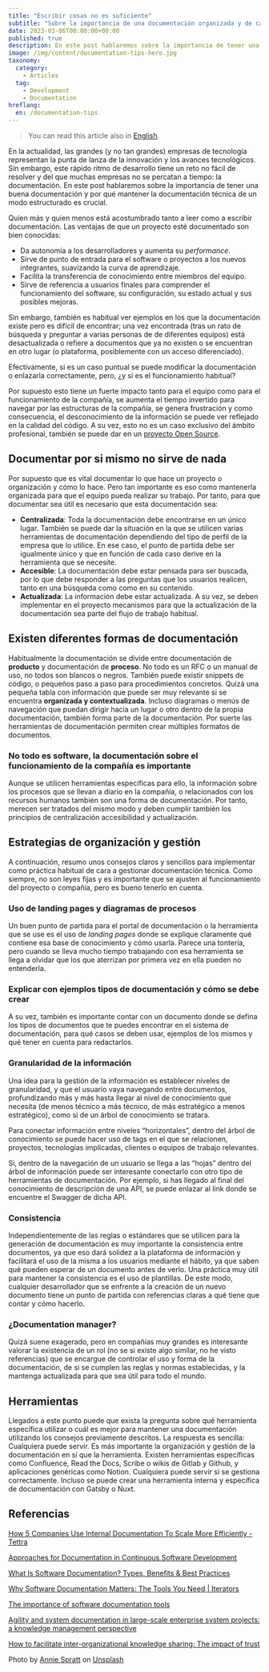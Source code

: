 ```yaml
---
title: "Escribir cosas no es suficiente"
subtitle: "Sobre la importancia de una documentación organizada y de calidad"
date: 2023-03-06T00:00:00+00:00
published: true
description: En este post hablaremos sobre la importancia de tener una buena documentación y por qué mantener la documentación técnica de un modo estructurado es crucial.
image: /img/content/documentation-tips-hero.jpg
taxonomy:
  category:
    - Articles
  tag:
    - Development
    - Documentation
hreflang:
  en: /documentation-tips
---
```


> You can read this article also in [English](/documentation-tips).

En la actualidad, las grandes (y no tan grandes) empresas de tecnología representan la punta de lanza de la innovación y los avances tecnológicos. Sin embargo, este rápido ritmo de desarrollo tiene un reto no fácil de resolver y del que muchas empresas no se percatan a tiempo: la documentación. En este post hablaremos sobre la importancia de tener una buena documentación y por qué mantener la documentación técnica de un modo estructurado es crucial.

Quien más y quien menos está acostumbrado tanto a leer como a escribir documentación. Las ventajas de que un proyecto esté documentado son bien conocidas:

- Da autonomía a los desarrolladores y aumenta su _performance_.
- Sirve de punto de entrada para el software o proyectos a los nuevos integrantes, suavizando la curva de aprendizaje.
- Facilita la transferencia de conocimiento entre miembros del equipo.
- Sirve de referencia a usuarios finales para comprender el funcionamiento del software, su configuración, su estado actual y sus posibles mejoras.

Sin embargo, también es habitual ver ejemplos en los que la documentación existe pero es difícil de encontrar; una vez encontrada (tras un rato de búsqueda y preguntar a varias personas de de diferentes equipos) está desactualizada o refiere a documentos que ya no existen o se encuentran en otro lugar (o plataforma, posiblemente con un acceso diferenciado).

Efectivamente, si es un caso puntual se puede modificar la documentación o enlazarla correctamente, pero, ¿y si es el funcionamiento habitual?

Por supuesto esto tiene un fuerte impacto tanto para el equipo como para el funcionamiento de la compañía, se aumenta el tiempo invertido para navegar por las estructuras de la compañía, se genera frustración y como consecuencia, el desconocimiento de la información se puede ver reflejado en la calidad del código. A su vez, esto no es un caso exclusivo del ámbito profesional, también se puede dar en un [proyecto Open Source](https://ieeexplore.ieee.org/document/9978174).

## Documentar por si mismo no sirve de nada

Por supuesto que es vital documentar lo que hace un proyecto o organización y cómo lo hace. Pero tan importante es eso como mantenerla organizada para que el equipo pueda realizar su trabajo. Por tanto, para que documentar sea útil es necesario que esta documentación sea:

- **Centralizada**: Toda la documentación debe encontrarse en un único lugar. También se puede dar la situación en la que se utilicen varias herramientas de documentación dependiendo del tipo de perfil de la empresa que lo utilice. En ese caso, el punto de partida debe ser igualmente único y que en función de cada caso derive en la herramienta que se necesite.
- **Accesible**: La documentación debe estar pensada para ser buscada, por lo que debe responder a las preguntas que los usuarios realicen, tanto en una búsqueda como como en su contenido.
- **Actualizada**: La información debe estar actualizada. A su vez, se deben implementar en el proyecto mecanismos para que la actualización de la documentación sea parte del flujo de trabajo habitual.

## Existen diferentes formas de documentación

Habitualmente la documentación se divide entre documentación de **producto** y documentación de **proceso**. No todo es un RFC o un manual de uso, no todos son blancos o negros. También puede existir snippets de código, o pequeños paso a paso para procedimientos concretos. Quizá una pequeña tabla con información que puede ser muy relevante si se encuentra **organizada y contextualizada**. Incluso diagramas o menús de navegación que puedan dirigir hacia un lugar o otro dentro de la propia documentación, también forma parte de la documentación. Por suerte las herramientas de documentación permiten crear múltiples formatos de documentos.

### No todo es software, la documentación sobre el funcionamiento de la compañía es importante

Aunque se utilicen herramientas específicas para ello, la información sobre los procesos que se llevan a diario en la compañía, o relacionados con los recursos humanos también son una forma de documentación. Por tanto, merecen ser tratados del mismo modo y deben cumplir también los principios de centralización accesibilidad y actualización.

## Estrategias de organización y gestión

A continuación, resumo unos consejos claros y sencillos para implementar como práctica habitual de cara a gestionar documentación técnica. Como siempre, no son leyes fijas y es importante que se ajusten al funcionamiento del proyecto o compañía, pero es bueno tenerlo en cuenta.

### Uso de landing pages y diagramas de procesos

Un buen punto de partida para el portal de documentación o la herramienta que se use es el uso de _landing pages_ donde se explique claramente qué contiene esa base de conocimiento y cómo usarla. Parece una tontería, pero cuando se lleva mucho tiempo trabajando con esa herramienta se llega a olvidar que los que aterrizan por primera vez en ella pueden no entenderla.

### Explicar con ejemplos tipos de documentación y cómo se debe crear

A su vez, también es importante contar con un documento donde se defina los tipos de documentos que te puedes encontrar en el sistema de documentación, para qué casos se deben usar, ejemplos de los mismos y qué tener en cuenta para redactarlos.

### Granularidad de la información

Una idea para la gestión de la información es establecer niveles de granularidad, y que el usuario vaya navegando entre documentos, profundizando más y más hasta llegar al nivel de conocimiento que necesita (de menos técnico a más técnico, de más estratégico a menos estratégico), como si de un árbol de conocimiento se tratara.

Para conectar información entre niveles “horizontales”, dentro del árbol de conocimiento se puede hacer uso de tags en el que se relacionen, proyectos, tecnologías implicadas, clientes o equipos de trabajo relevantes.

Si, dentro de la navegación de un usuario se llega a las “hojas” dentro del árbol de información puede ser interesante conectarlo con otro tipo de herramientas de documentación. Por ejemplo, si has llegado al final del conocimiento de descripción de una API, se puede enlazar al link donde se encuentre el Swagger de dicha API.

### Consistencia

Independientemente de las reglas o estándares que se utilicen para la generación de documentación es muy importante la consistencia entre documentos, ya que eso dará solidez a la plataforma de información y facilitará el uso de la misma a los usuarios mediante el hábito, ya que saben qué pueden esperar de un documento antes de verlo. Una práctica muy útil para mantener la consistencia es el uso de plantillas. De este modo, cualquier desarrollador que se enfrente a la creación de un nuevo documento tiene un punto de partida con referencias claras a qué tiene que contar y cómo hacerlo.

### ¿Documentation manager?

Quizá suene exagerado, pero en compañías muy grandes es interesante valorar la existencia de un rol (no se si existe algo similar, no he visto referencias) que se encargue de controlar el uso y forma de la documentación, de si se cumplen las reglas y normas establecidas, y la mantenga actualizada para que sea útil para todo el mundo.

## Herramientas

Llegados a este punto puede que exista la pregunta sobre qué herramienta específica utilizar o cuál es mejor para mantener una documentación utilizando los consejos previamente descritos. La respuesta es sencilla: Cualquiera puede servir. Es más importante la organización y gestión de la documentación en sí que la herramienta. Existen herramientas específicas como Confluence, Read the Docs, Scribe o wikis de Gitlab y Github, y aplicaciones genéricas como Notion. Cualquiera puede servir si se gestiona correctamente. Incluso se puede crear una herramienta interna y específica de documentación con Gatsby o Nuxt.

## Referencias

[How 5 Companies Use Internal Documentation To Scale More Efficiently - Tettra](https://tettra.com/article/internal-documentation/)

[Approaches for Documentation in Continuous Software Development](https://csimq-journals.rtu.lv/article/view/csimq.2022-32.01/3016)

[What Is Software Documentation? Types, Benefits & Best Practices](https://www.proprofskb.com/blog/software-documentation-types-and-best-practices/)

[Why Software Documentation Matters: The Tools You Need | Iterators](https://www.iteratorshq.com/blog/why-software-documentation-matters-the-tools-you-need/)

[The importance of software documentation tools](https://www.linkedin.com/pulse/importance-software-documentation-tools-ekaterina-novoseltseva/)

[Agility and system documentation in large-scale enterprise system projects: a knowledge management perspective](https://www.sciencedirect.com/science/article/pii/S1877050921002234?via=ihub)

[How to facilitate inter-organizational knowledge sharing: The impact of trust](https://www.sciencedirect.com/science/article/pii/S0378720614000408)

Photo by [Annie Spratt](https://unsplash.com/@anniespratt?utm_source=unsplash&utm_medium=referral&utm_content=creditCopyText) on [Unsplash](https://unsplash.com/photos/5cFwQ-WMcJU?utm_source=unsplash&utm_medium=referral&utm_content=creditCopyText)
